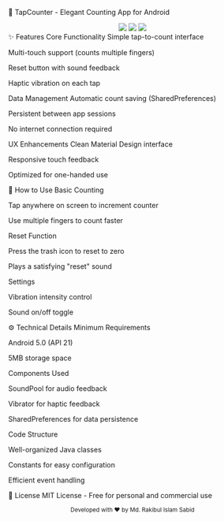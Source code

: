 🔢 TapCounter - Elegant Counting App for Android
<div align="center"> <img src="https://img.shields.io/badge/Android-3DDC84?logo=android&logoColor=white" /> <img src="https://img.shields.io/badge/Java-007396?logo=java&logoColor=white" /> <img src="https://img.shields.io/badge/Version-1.0.0-brightgreen" /> </div>
✨ Features
Core Functionality
Simple tap-to-count interface

Multi-touch support (counts multiple fingers)

Reset button with sound feedback

Haptic vibration on each tap

Data Management
Automatic count saving (SharedPreferences)

Persistent between app sessions

No internet connection required

UX Enhancements
Clean Material Design interface

Responsive touch feedback

Optimized for one-handed use

📲 How to Use
Basic Counting

Tap anywhere on screen to increment counter

Use multiple fingers to count faster

Reset Function

Press the trash icon to reset to zero

Plays a satisfying "reset" sound

Settings

Vibration intensity control

Sound on/off toggle

⚙️ Technical Details
Minimum Requirements

Android 5.0 (API 21)

5MB storage space

Components Used

SoundPool for audio feedback

Vibrator for haptic feedback

SharedPreferences for data persistence

Code Structure

Well-organized Java classes

Constants for easy configuration

Efficient event handling

📜 License
MIT License - Free for personal and commercial use

<div align="center"> <sub>Developed with ❤️ by Md. Rakibul Islam Sabid</sub> </div>
